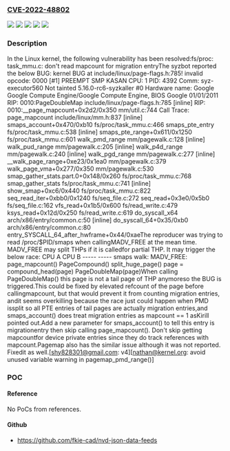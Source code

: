 ### [CVE-2022-48802](https://cve.mitre.org/cgi-bin/cvename.cgi?name=CVE-2022-48802)
![](https://img.shields.io/static/v1?label=Product&message=Linux&color=blue)
![](https://img.shields.io/static/v1?label=Version&message=&color=brightgreen)
![](https://img.shields.io/static/v1?label=Version&message=4.5%20&color=brightgreen)
![](https://img.shields.io/static/v1?label=Version&message=e9b61f19858a5d6c42ce2298cf138279375d0d9b%20&color=brightgreen)
![](https://img.shields.io/static/v1?label=Vulnerability&message=n%2Fa&color=blue)

### Description

In the Linux kernel, the following vulnerability has been resolved:fs/proc: task_mmu.c: don't read mapcount for migration entryThe syzbot reported the below BUG:  kernel BUG at include/linux/page-flags.h:785!  invalid opcode: 0000 [#1] PREEMPT SMP KASAN  CPU: 1 PID: 4392 Comm: syz-executor560 Not tainted 5.16.0-rc6-syzkaller #0  Hardware name: Google Google Compute Engine/Google Compute Engine, BIOS Google 01/01/2011  RIP: 0010:PageDoubleMap include/linux/page-flags.h:785 [inline]  RIP: 0010:__page_mapcount+0x2d2/0x350 mm/util.c:744  Call Trace:    page_mapcount include/linux/mm.h:837 [inline]    smaps_account+0x470/0xb10 fs/proc/task_mmu.c:466    smaps_pte_entry fs/proc/task_mmu.c:538 [inline]    smaps_pte_range+0x611/0x1250 fs/proc/task_mmu.c:601    walk_pmd_range mm/pagewalk.c:128 [inline]    walk_pud_range mm/pagewalk.c:205 [inline]    walk_p4d_range mm/pagewalk.c:240 [inline]    walk_pgd_range mm/pagewalk.c:277 [inline]    __walk_page_range+0xe23/0x1ea0 mm/pagewalk.c:379    walk_page_vma+0x277/0x350 mm/pagewalk.c:530    smap_gather_stats.part.0+0x148/0x260 fs/proc/task_mmu.c:768    smap_gather_stats fs/proc/task_mmu.c:741 [inline]    show_smap+0xc6/0x440 fs/proc/task_mmu.c:822    seq_read_iter+0xbb0/0x1240 fs/seq_file.c:272    seq_read+0x3e0/0x5b0 fs/seq_file.c:162    vfs_read+0x1b5/0x600 fs/read_write.c:479    ksys_read+0x12d/0x250 fs/read_write.c:619    do_syscall_x64 arch/x86/entry/common.c:50 [inline]    do_syscall_64+0x35/0xb0 arch/x86/entry/common.c:80    entry_SYSCALL_64_after_hwframe+0x44/0xaeThe reproducer was trying to read /proc/$PID/smaps when callingMADV_FREE at the mean time.  MADV_FREE may split THPs if it is calledfor partial THP.  It may trigger the below race:           CPU A                         CPU B           -----                         -----  smaps walk:                      MADV_FREE:  page_mapcount()    PageCompound()                                   split_huge_page()    page = compound_head(page)    PageDoubleMap(page)When calling PageDoubleMap() this page is not a tail page of THP anymoreso the BUG is triggered.This could be fixed by elevated refcount of the page before callingmapcount, but that would prevent it from counting migration entries, andit seems overkilling because the race just could happen when PMD issplit so all PTE entries of tail pages are actually migration entries,and smaps_account() does treat migration entries as mapcount == 1 asKirill pointed out.Add a new parameter for smaps_account() to tell this entry is migrationentry then skip calling page_mapcount().  Don't skip getting mapcountfor device private entries since they do track references with mapcount.Pagemap also has the similar issue although it was not reported.  Fixedit as well.[shy828301@gmail.com: v4][nathan@kernel.org: avoid unused variable warning in pagemap_pmd_range()]

### POC

#### Reference
No PoCs from references.

#### Github
- https://github.com/fkie-cad/nvd-json-data-feeds

